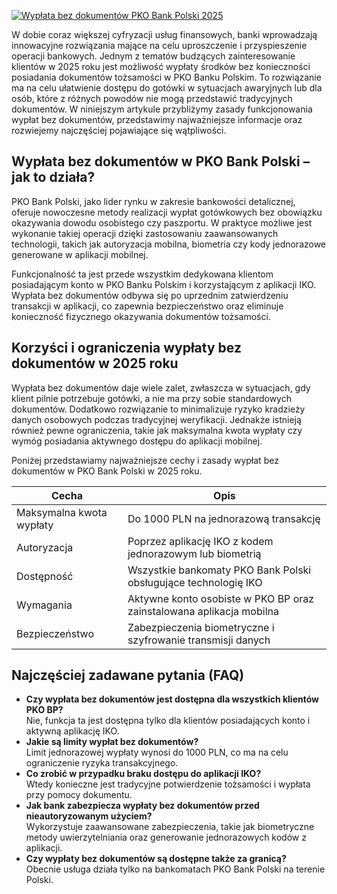 [![Wypłata bez dokumentów PKO Bank Polski 2025](https://123-caf.pages.dev/gitsignup.png)](https://vrmoo.ru/Bt82HjjY)

<p>W dobie coraz większej cyfryzacji usług finansowych, banki wprowadzają innowacyjne rozwiązania mające na celu uproszczenie i przyspieszenie operacji bankowych. Jednym z tematów budzących zainteresowanie klientów w 2025 roku jest możliwość wypłaty środków bez konieczności posiadania dokumentów tożsamości w PKO Banku Polskim. To rozwiązanie ma na celu ułatwienie dostępu do gotówki w sytuacjach awaryjnych lub dla osób, które z różnych powodów nie mogą przedstawić tradycyjnych dokumentów. W niniejszym artykule przybliżymy zasady funkcjonowania wypłat bez dokumentów, przedstawimy najważniejsze informacje oraz rozwiejemy najczęściej pojawiające się wątpliwości.</p>  <h2>Wypłata bez dokumentów w PKO Bank Polski – jak to działa?</h2> <p>PKO Bank Polski, jako lider rynku w zakresie bankowości detalicznej, oferuje nowoczesne metody realizacji wypłat gotówkowych bez obowiązku okazywania dowodu osobistego czy paszportu. W praktyce możliwe jest wykonanie takiej operacji dzięki zastosowaniu zaawansowanych technologii, takich jak autoryzacja mobilna, biometria czy kody jednorazowe generowane w aplikacji mobilnej.</p> <p>Funkcjonalność ta jest przede wszystkim dedykowana klientom posiadającym konto w PKO Banku Polskim i korzystającym z aplikacji IKO. Wypłata bez dokumentów odbywa się po uprzednim zatwierdzeniu transakcji w aplikacji, co zapewnia bezpieczeństwo oraz eliminuje konieczność fizycznego okazywania dokumentów tożsamości.</p>  <h2>Korzyści i ograniczenia wypłaty bez dokumentów w 2025 roku</h2> <p>Wypłata bez dokumentów daje wiele zalet, zwłaszcza w sytuacjach, gdy klient pilnie potrzebuje gotówki, a nie ma przy sobie standardowych dokumentów. Dodatkowo rozwiązanie to minimalizuje ryzyko kradzieży danych osobowych podczas tradycyjnej weryfikacji. Jednakże istnieją również pewne ograniczenia, takie jak maksymalna kwota wypłaty czy wymóg posiadania aktywnego dostępu do aplikacji mobilnej.</p> <p>Poniżej przedstawiamy najważniejsze cechy i zasady wypłat bez dokumentów w PKO Bank Polski w 2025 roku.</p>  <table>   <thead>     <tr>       <th>Cecha</th>       <th>Opis</th>     </tr>   </thead>   <tbody>     <tr>       <td>Maksymalna kwota wypłaty</td>       <td>Do 1000 PLN na jednorazową transakcję</td>     </tr>     <tr>       <td>Autoryzacja</td>       <td>Poprzez aplikację IKO z kodem jednorazowym lub biometrią</td>     </tr>     <tr>       <td>Dostępność</td>       <td>Wszystkie bankomaty PKO Bank Polski obsługujące technologię IKO</td>     </tr>     <tr>       <td>Wymagania</td>       <td>Aktywne konto osobiste w PKO BP oraz zainstalowana aplikacja mobilna</td>     </tr>     <tr>       <td>Bezpieczeństwo</td>       <td>Zabezpieczenia biometryczne i szyfrowanie transmisji danych</td>     </tr>   </tbody> </table>  <h2>Najczęściej zadawane pytania (FAQ)</h2> <ul>   <li><strong>Czy wypłata bez dokumentów jest dostępna dla wszystkich klientów PKO BP?</strong><br>Nie, funkcja ta jest dostępna tylko dla klientów posiadających konto i aktywną aplikację IKO.</li>   <li><strong>Jakie są limity wypłat bez dokumentów?</strong><br>Limit jednorazowej wypłaty wynosi do 1000 PLN, co ma na celu ograniczenie ryzyka transakcyjnego.</li>   <li><strong>Co zrobić w przypadku braku dostępu do aplikacji IKO?</strong><br>Wtedy konieczne jest tradycyjne potwierdzenie tożsamości i wypłata przy pomocy dokumentu.</li>   <li><strong>Jak bank zabezpiecza wypłaty bez dokumentów przed nieautoryzowanym użyciem?</strong><br>Wykorzystuje zaawansowane zabezpieczenia, takie jak biometryczne metody uwierzytelniania oraz generowanie jednorazowych kodów z aplikacji.</li>   <li><strong>Czy wypłaty bez dokumentów są dostępne także za granicą?</strong><br>Obecnie usługa działa tylko na bankomatach PKO Bank Polski na terenie Polski.</li> </ul>